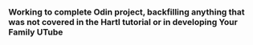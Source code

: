 ### Working to complete Odin project, backfilling anything that was not covered in the Hartl tutorial or in developing Your Family UTube
